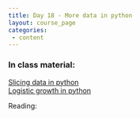 ```yaml
---
title: Day 18 - More data in python
layout: course_page
categories:
 - content
---
```


### In class material: 
[Slicing data in python](http://www.datacarpentry.org/python-ecology-lesson/02-index-slice-subset/)  
[Logistic growth in python](../2018-03-29-day18-logistigrowth.ipynb)

Reading:
